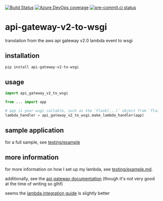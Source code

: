 [![Build Status](https://dev.azure.com/asottile/asottile/_apis/build/status/asottile.api-gateway-v2-to-wsgi?branchName=main)](https://dev.azure.com/asottile/asottile/_build/latest?definitionId=73&branchName=main)
[![Azure DevOps coverage](https://img.shields.io/azure-devops/coverage/asottile/asottile/73/main.svg)](https://dev.azure.com/asottile/asottile/_build/latest?definitionId=73&branchName=main)
[![pre-commit.ci status](https://results.pre-commit.ci/badge/github/asottile/api-gateway-v2-to-wsgi/main.svg)](https://results.pre-commit.ci/latest/github/asottile/api-gateway-v2-to-wsgi/main)

api-gateway-v2-to-wsgi
======================

translation from the aws api gateway v2.0 lambda event to wsgi

## installation

```bash
pip install api-gateway-v2-to-wsgi
```

## usage

```python
import api_gateway_v2_to_wsgi

from ... import app

# app is your wsgi callable, such as the `Flask(...)` object from `flask`
lambda_handler = api_gateway_v2_to_wsgi.make_lambda_handler(app)
```

## sample application

for a full sample, see [testing/example](testing/example)

## more information

for more information on how I set up my lambda, see
[testing/example.md](testing/example.md).

additionally, see the [api gateway documentation] (though it's not very good
at the time of writing so glhf)

seems the [lambda integration guide] is slightly better

[api gateway documentation]: https://docs.aws.amazon.com/apigateway/index.html
[lambda integration guide]: https://docs.aws.amazon.com/apigateway/latest/developerguide/http-api-develop-integrations-lambda.html
